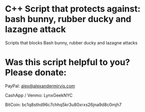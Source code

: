 # C++ Script that protects against: bash bunny, rubber ducky and lazagne attack

Scripts that blocks Bash bunny, rubber ducky and lazagne attacks

# Was this script helpful to you? Please donate:

PayPal: alex@alexandermirvis.com

CashApp / Venmo: LynxGeekNYC

BitCoin: bc1q8sthd96c7chhq5kr3u80xrxs26jna9d8c0mjh7
